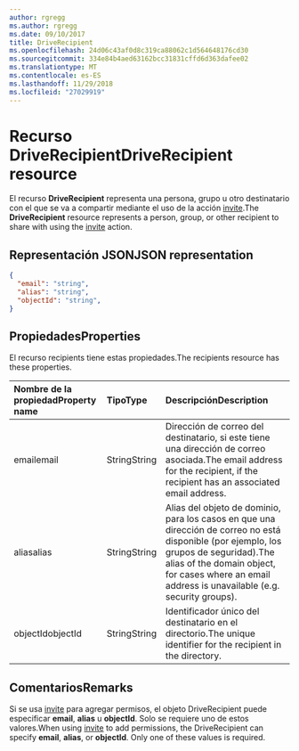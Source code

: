 ```yaml
---
author: rgregg
ms.author: rgregg
ms.date: 09/10/2017
title: DriveRecipient
ms.openlocfilehash: 24d06c43af0d8c319ca88062c1d564648176cd30
ms.sourcegitcommit: 334e84b4aed63162bcc31831cffd6d363dafee02
ms.translationtype: MT
ms.contentlocale: es-ES
ms.lasthandoff: 11/29/2018
ms.locfileid: "27029919"
---
```

# <a name="driverecipient-resource"></a><span data-ttu-id="07e0e-102">Recurso DriveRecipient</span><span class="sxs-lookup"><span data-stu-id="07e0e-102">DriveRecipient resource</span></span>

<span data-ttu-id="07e0e-103">El recurso **DriveRecipient** representa una persona, grupo u otro destinatario con el que se va a compartir mediante el uso de la acción [invite](../api/driveitem-invite.md).</span><span class="sxs-lookup"><span data-stu-id="07e0e-103">The **DriveRecipient** resource represents a person, group, or other recipient to share with using the [invite](../api/driveitem-invite.md) action.</span></span>

## <a name="json-representation"></a><span data-ttu-id="07e0e-104">Representación JSON</span><span class="sxs-lookup"><span data-stu-id="07e0e-104">JSON representation</span></span>

<!-- { 
  "blockType": "resource", 
  "@odata.type": "microsoft.graph.driveRecipient", 
  "optionalProperties": ["alias", "objectId", "email"] } -->
```json
{
  "email": "string",
  "alias": "string",
  "objectId": "string",
}
```

## <a name="properties"></a><span data-ttu-id="07e0e-105">Propiedades</span><span class="sxs-lookup"><span data-stu-id="07e0e-105">Properties</span></span>
<span data-ttu-id="07e0e-106">El recurso recipients tiene estas propiedades.</span><span class="sxs-lookup"><span data-stu-id="07e0e-106">The recipients resource has these properties.</span></span>

| <span data-ttu-id="07e0e-107">Nombre de la propiedad</span><span class="sxs-lookup"><span data-stu-id="07e0e-107">Property name</span></span> | <span data-ttu-id="07e0e-108">Tipo</span><span class="sxs-lookup"><span data-stu-id="07e0e-108">Type</span></span>   | <span data-ttu-id="07e0e-109">Descripción</span><span class="sxs-lookup"><span data-stu-id="07e0e-109">Description</span></span>                                                                                             |
|:--------------|:-------|:--------------------------------------------------------------------------------------------------------|
| <span data-ttu-id="07e0e-110">email</span><span class="sxs-lookup"><span data-stu-id="07e0e-110">email</span></span>         | <span data-ttu-id="07e0e-111">String</span><span class="sxs-lookup"><span data-stu-id="07e0e-111">String</span></span> | <span data-ttu-id="07e0e-112">Dirección de correo del destinatario, si este tiene una dirección de correo asociada.</span><span class="sxs-lookup"><span data-stu-id="07e0e-112">The email address for the recipient, if the recipient has an associated email address.</span></span>                  |
| <span data-ttu-id="07e0e-113">alias</span><span class="sxs-lookup"><span data-stu-id="07e0e-113">alias</span></span>         | <span data-ttu-id="07e0e-114">String</span><span class="sxs-lookup"><span data-stu-id="07e0e-114">String</span></span> | <span data-ttu-id="07e0e-115">Alias del objeto de dominio, para los casos en que una dirección de correo no está disponible (por ejemplo, los grupos de seguridad).</span><span class="sxs-lookup"><span data-stu-id="07e0e-115">The alias of the domain object, for cases where an email address is unavailable (e.g. security groups).</span></span> |
| <span data-ttu-id="07e0e-116">objectId</span><span class="sxs-lookup"><span data-stu-id="07e0e-116">objectId</span></span>      | <span data-ttu-id="07e0e-117">String</span><span class="sxs-lookup"><span data-stu-id="07e0e-117">String</span></span> | <span data-ttu-id="07e0e-118">Identificador único del destinatario en el directorio.</span><span class="sxs-lookup"><span data-stu-id="07e0e-118">The unique identifier for the recipient in the directory.</span></span>                                               |

## <a name="remarks"></a><span data-ttu-id="07e0e-119">Comentarios</span><span class="sxs-lookup"><span data-stu-id="07e0e-119">Remarks</span></span>

<span data-ttu-id="07e0e-p101">Si se usa [invite](../api/driveitem-invite.md) para agregar permisos, el objeto DriveRecipient puede especificar **email**, **alias** u **objectId**. Solo se requiere uno de estos valores.</span><span class="sxs-lookup"><span data-stu-id="07e0e-p101">When using [invite](../api/driveitem-invite.md) to add permissions, the DriveRecipient can specify **email**, **alias**, or **objectId**. Only one of these values is required.</span></span>

<!-- {
  "type": "#page.annotation",
  "description": "Recipients resource defines a single recipient for the sharing invitation and permissions collection.",
  "keywords": "sharing,share,permissions,action.invite,invite,email",
  "section": "documentation",
  "tocPath": "Resources/Recipients"
} -->
